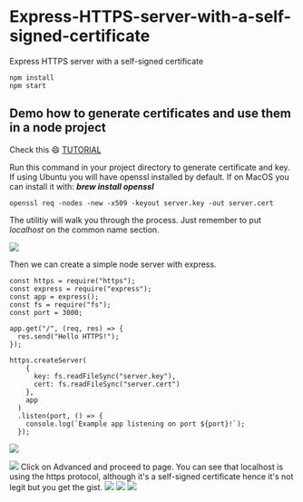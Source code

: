 # Express-HTTPS-server-with-a-self-signed-certificate
Express HTTPS server with a self-signed certificate

```
npm install
npm start
```

## Demo how to generate certificates and use them in a node project

Check this :smile: [TUTORIAL](https://flaviocopes.com/express-https-self-signed-certificate/)

Run this command in your project directory to generate certificate and key. If using Ubuntu you will have openssl installed by default. If on MacOS you can install it with: **_brew install openssl_**
```
openssl req -nodes -new -x509 -keyout server.key -out server.cert
```
The utilitiy will walk you through the process. Just remember to put *localhost* on the common name section.

![](https://i.imgur.com/6t1S9m5.png)

Then we can create a simple node server with express.

```javascript=
const https = require("https");
const express = require("express");
const app = express();
const fs = require("fs");
const port = 3000;

app.get("/", (req, res) => {
  res.send("Hello HTTPS!");
});

https.createServer(
    {
      key: fs.readFileSync("server.key"),
      cert: fs.readFileSync("server.cert")
    },
    app
  )
  .listen(port, () => {
    console.log(`Example app listening on port ${port}!`);
  });

```
![](https://i.imgur.com/XqVa5dh.png)


![](https://i.imgur.com/9HcpFId.png)
Click on Advanced and proceed to page. You can see that localhost is using the https protocol, although it's a self-signed certificate hence it's not legit but you get the gist.
![](https://i.imgur.com/5K18CxZ.png)
![](https://i.imgur.com/GVS52aW.png)
![](https://i.imgur.com/Lqow97q.png)
